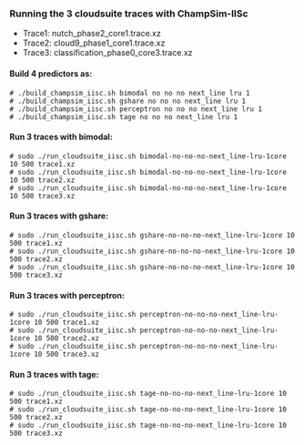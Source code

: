 ### Running the 3 cloudsuite traces with ChampSim-IISc
- Trace1: nutch_phase2_core1.trace.xz   
- Trace2: cloud9_phase1_core1.trace.xz  
- Trace3: classification_phase0_core3.trace.xz


#### Build 4 predictors as:
```
# ./build_champsim_iisc.sh bimodal no no no next_line lru 1
# ./build_champsim_iisc.sh gshare no no no next_line lru 1
# ./build_champsim_iisc.sh perceptron no no no next_line lru 1
# ./build_champsim_iisc.sh tage no no no next_line lru 1
```

#### Run 3 traces with bimodal:
```
# sudo ./run_cloudsuite_iisc.sh bimodal-no-no-no-next_line-lru-1core 10 500 trace1.xz
# sudo ./run_cloudsuite_iisc.sh bimodal-no-no-no-next_line-lru-1core 10 500 trace2.xz
# sudo ./run_cloudsuite_iisc.sh bimodal-no-no-no-next_line-lru-1core 10 500 trace3.xz
```

#### Run 3 traces with gshare:
```
# sudo ./run_cloudsuite_iisc.sh gshare-no-no-no-next_line-lru-1core 10 500 trace1.xz
# sudo ./run_cloudsuite_iisc.sh gshare-no-no-no-next_line-lru-1core 10 500 trace2.xz
# sudo ./run_cloudsuite_iisc.sh gshare-no-no-no-next_line-lru-1core 10 500 trace3.xz
```

#### Run 3 traces with perceptron:
```
# sudo ./run_cloudsuite_iisc.sh perceptron-no-no-no-next_line-lru-1core 10 500 trace1.xz
# sudo ./run_cloudsuite_iisc.sh perceptron-no-no-no-next_line-lru-1core 10 500 trace2.xz
# sudo ./run_cloudsuite_iisc.sh perceptron-no-no-no-next_line-lru-1core 10 500 trace3.xz
```

#### Run 3 traces with tage:
```
# sudo ./run_cloudsuite_iisc.sh tage-no-no-no-next_line-lru-1core 10 500 trace1.xz
# sudo ./run_cloudsuite_iisc.sh tage-no-no-no-next_line-lru-1core 10 500 trace2.xz
# sudo ./run_cloudsuite_iisc.sh tage-no-no-no-next_line-lru-1core 10 500 trace3.xz
```